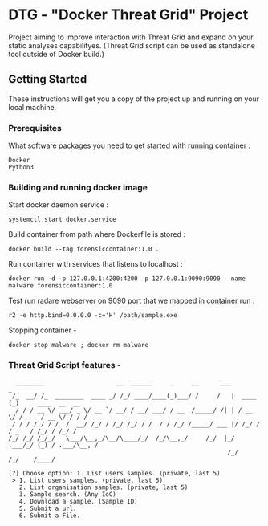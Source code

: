 # DTG - "Docker Threat Grid" Project

Project aiming to improve interaction with Threat Grid and expand on your static analyses capabilityes.
(Threat Grid script can be used as standalone tool outside of Docker build.)

## Getting Started

These instructions will get you a copy of the project up and running on your local machine. 

### Prerequisites

What software packages you need to get started with running container :

```
Docker
Python3
```

### Building and running docker image 

Start docker daemon service :

```
systemctl start docker.service
```

Build container from path where Dockerfile is stored :

```
docker build --tag forensiccontainer:1.0 .
```

Run container with services that listens to localhost :

```
docker run -d -p 127.0.0.1:4200:4200 -p 127.0.0.1:9090:9090 --name malware forensiccontainer:1.0
```

Test run radare webserver on 9090 port that we mapped in container run :
```
r2 -e http.bind=0.0.0.0 -c='H' /path/sample.exe
```

Stopping container -

```
docker stop malware ; docker rm malware
```

### Threat Grid Script features -

```
  ________                    __  ______     _     __      ___          _                   
 /_  __/ /_  ________  ____ _/ /_/ ____/____(_)___/ /     /   |  ____  (_)     ____  __  __ 
  / / / __ \/ ___/ _ \/ __ `/ __/ / __/ ___/ / __  /_____/ /| | / __ \/ /     / __ \/ / / / 
 / / / / / / /  /  __/ /_/ / /_/ /_/ / /  / / /_/ /_____/ ___ |/ /_/ / / _   / /_/ / /_/ /  
/_/ /_/ /_/_/   \___/\__,_/\__/\____/_/  /_/\__,_/     /_/  |_/ .___/_/ (_) / .___/\__, /   
                                                             /_/           /_/    /____/    
                                                                                            
[?] Choose option: 1. List users samples. (private, last 5)
 > 1. List users samples. (private, last 5)
   2. List organisation samples. (private, last 5)
   3. Sample search. (Any IoC)
   4. Download a sample. (Sample ID)
   5. Submit a url.
   6. Submit a File.
   
```
